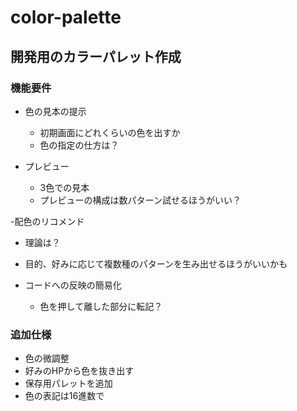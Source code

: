 # color-palette
## 開発用のカラーパレット作成

### 機能要件
- 色の見本の提示
  - 初期画面にどれくらいの色を出すか
  - 色の指定の仕方は？


- プレビュー
  - 3色での見本
  - プレビューの構成は数パターン試せるほうがいい？

-配色のリコメンド
  - 理論は？
  - 目的、好みに応じて複数種のパターンを生み出せるほうがいいかも

- コードへの反映の簡易化
  - 色を押して離した部分に転記？

### 追加仕様
- 色の微調整
- 好みのHPから色を抜き出す
- 保存用パレットを追加
- 色の表記は16進数で
